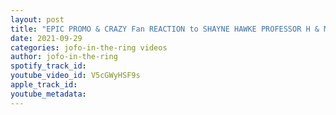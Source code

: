 ```yaml
---
layout: post
title: "EPIC PROMO & CRAZY Fan REACTION to SHAYNE HAWKE PROFESSOR H & MAXIM LEMIRE IWS BLOOD, SWEAT & BEERS"
date: 2021-09-29
categories: jofo-in-the-ring videos
author: jofo-in-the-ring
spotify_track_id: 
youtube_video_id: V5cGWyHSF9s
apple_track_id: 
youtube_metadata: 
---
```


